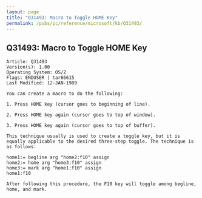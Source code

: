 ```yaml
---
layout: page
title: "Q31493: Macro to Toggle HOME Key"
permalink: /pubs/pc/reference/microsoft/kb/Q31493/
---
```


## Q31493: Macro to Toggle HOME Key

	Article: Q31493
	Version(s): 1.00
	Operating System: OS/2
	Flags: ENDUSER | tar66615
	Last Modified: 12-JAN-1989
	
	You can create a macro to do the following:
	
	1. Press HOME key (cursor goes to beginning of line).
	
	2. Press HOME key again (cursor goes to top of window).
	
	3. Press HOME key again (cursor goes to top of buffer).
	
	This technique usually is used to create a toggle key, but it is
	equally applicable to the desired three-step toggle. The technique is
	as follows:
	
	home1:= begline arg "home2:f10" assign
	home2:= home arg "home3:f10" assign
	home3:= mark arg "home1:f10" assign
	home1:f10
	
	After following this procedure, the F10 key will toggle among begline,
	home, and mark.
